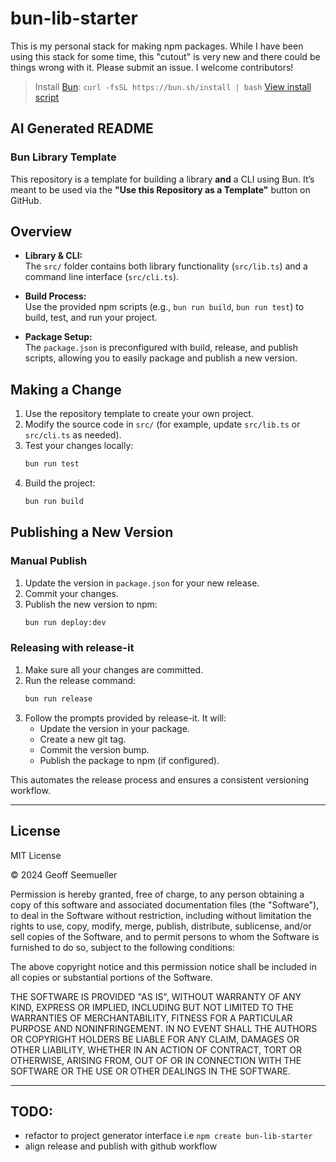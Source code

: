 # bun-lib-starter
This is my personal stack for making npm packages. While I have been using this stack for some time, this "cutout" is very new and there could be things wrong with it. Please submit an issue. I welcome contributors!

> Install [Bun](https://bun.sh/docs/installation): `curl -fsSL https://bun.sh/install | bash` [View install script](https://bun.sh/install)

## AI Generated README
### Bun Library Template

This repository is a template for building a library **and** a CLI using Bun.
It’s meant to be used via the **"Use this Repository as a Template"** button on
GitHub.

## Overview

- **Library & CLI:**  
  The `src/` folder contains both library functionality (`src/lib.ts`) and a
  command line interface (`src/cli.ts`).

- **Build Process:**  
  Use the provided npm scripts (e.g., `bun run build`, `bun run test`) to build,
  test, and run your project.

- **Package Setup:**  
  The `package.json` is preconfigured with build, release, and publish scripts,
  allowing you to easily package and publish a new version.

## Making a Change

1. Use the repository template to create your own project.
2. Modify the source code in `src/` (for example, update `src/lib.ts` or
   `src/cli.ts` as needed).
3. Test your changes locally:
   ```bash
   bun run test
   ```
4. Build the project:
   ```bash
   bun run build
   ```

## Publishing a New Version

### Manual Publish

1. Update the version in `package.json` for your new release.
2. Commit your changes.
3. Publish the new version to npm:
   ```bash
   bun run deploy:dev
   ```

### Releasing with release-it

1. Make sure all your changes are committed.
2. Run the release command:
   ```bash
   bun run release
   ```
3. Follow the prompts provided by release-it. It will:
   - Update the version in your package.
   - Create a new git tag.
   - Commit the version bump.
   - Publish the package to npm (if configured).

This automates the release process and ensures a consistent versioning workflow.

---
## License

MIT License

© 2024 Geoff Seemueller

Permission is hereby granted, free of charge, to any person obtaining a copy
of this software and associated documentation files (the "Software"), to deal
in the Software without restriction, including without limitation the rights
to use, copy, modify, merge, publish, distribute, sublicense, and/or sell
copies of the Software, and to permit persons to whom the Software is
furnished to do so, subject to the following conditions:

The above copyright notice and this permission notice shall be included in all
copies or substantial portions of the Software.

THE SOFTWARE IS PROVIDED "AS IS", WITHOUT WARRANTY OF ANY KIND, EXPRESS OR
IMPLIED, INCLUDING BUT NOT LIMITED TO THE WARRANTIES OF MERCHANTABILITY,
FITNESS FOR A PARTICULAR PURPOSE AND NONINFRINGEMENT. IN NO EVENT SHALL THE
AUTHORS OR COPYRIGHT HOLDERS BE LIABLE FOR ANY CLAIM, DAMAGES OR OTHER
LIABILITY, WHETHER IN AN ACTION OF CONTRACT, TORT OR OTHERWISE, ARISING FROM,
OUT OF OR IN CONNECTION WITH THE SOFTWARE OR THE USE OR OTHER DEALINGS IN THE
SOFTWARE.

---

## TODO:
- refactor to project generator interface i.e `npm create bun-lib-starter`
- align release and publish with github workflow

